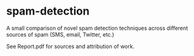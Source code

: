# spam-detection
A small comparison of novel spam detection techniques across different sources of spam (SMS, email, Twitter, etc.)

See Report.pdf for sources and attribution of work.
